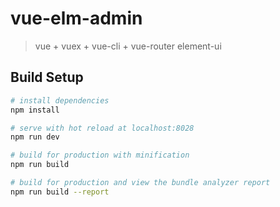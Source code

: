 # vue-elm-admin

> vue + vuex + vue-cli + vue-router element-ui

## Build Setup

``` bash
# install dependencies
npm install

# serve with hot reload at localhost:8028
npm run dev

# build for production with minification
npm run build

# build for production and view the bundle analyzer report
npm run build --report
```


